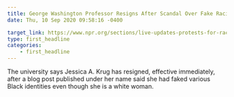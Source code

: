 ```yaml
---
title: George Washington Professor Resigns After Scandal Over Fake Racial Identity
date: Thu, 10 Sep 2020 09:58:16 -0400

target_link: https://www.npr.org/sections/live-updates-protests-for-racial-justice/2020/09/10/911391817/george-washington-professor-resigns-after-scandal-over-fake-racial-identity?utm_medium=RSS&utm_campaign=news
type: first_headline
categories:
    - first_headline
---
```

The university says Jessica A. Krug has resigned, effective immediately, after a blog post published under her name said she had faked various Black identities even though she is a white woman. 